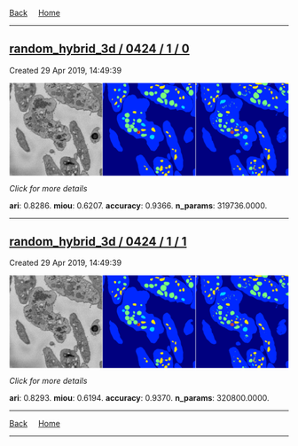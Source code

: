 
[Back](..)&nbsp;&nbsp;&nbsp;&nbsp;&nbsp;[Home](https://leapmanlab.github.io/snapshots)

---

<div class="summary"><a href="0"><h2>random_hybrid_3d / 0424 / 1 / 0</h2></a><p>Created 29 Apr 2019, 14:49:39
</p><a href="0"><img src="0/media/summary.png" align="center"></a><p>
<i>Click for more details</i>
</p></div>

**ari**: 0.8286. **miou**: 0.6207. **accuracy**: 0.9366. **n_params**: 319736.0000. 

---

<div class="summary"><a href="1"><h2>random_hybrid_3d / 0424 / 1 / 1</h2></a><p>Created 29 Apr 2019, 14:49:39
</p><a href="1"><img src="1/media/summary.png" align="center"></a><p>
<i>Click for more details</i>
</p></div>

**ari**: 0.8293. **miou**: 0.6194. **accuracy**: 0.9370. **n_params**: 320800.0000. 

---

[Back](..)&nbsp;&nbsp;&nbsp;&nbsp;&nbsp;[Home](https://leapmanlab.github.io/snapshots)

---